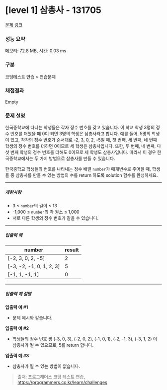 # [level 1] 삼총사 - 131705 

[문제 링크](https://school.programmers.co.kr/learn/courses/30/lessons/131705) 

### 성능 요약

메모리: 72.8 MB, 시간: 0.03 ms

### 구분

코딩테스트 연습 > 연습문제

### 채점결과

Empty

### 문제 설명

<p>한국중학교에 다니는 학생들은 각자 정수 번호를 갖고 있습니다. 이 학교 학생 3명의 정수 번호를 더했을 때 0이 되면 3명의 학생은 삼총사라고 합니다. 예를 들어, 5명의 학생이 있고, 각각의 정수 번호가 순서대로 -2, 3, 0, 2, -5일 때, 첫 번째, 세 번째, 네 번째 학생의 정수 번호를 더하면 0이므로 세 학생은 삼총사입니다. 또한, 두 번째, 네 번째, 다섯 번째 학생의 정수 번호를 더해도 0이므로 세 학생도 삼총사입니다. 따라서 이 경우 한국중학교에서는 두 가지 방법으로 삼총사를 만들 수 있습니다.</p>

<p>한국중학교 학생들의 번호를 나타내는 정수 배열 <code>number</code>가 매개변수로 주어질 때, 학생들 중 삼총사를 만들 수 있는 방법의 수를 return 하도록 solution 함수를 완성하세요.</p>

<hr>

<h5>제한사항</h5>

<ul>
<li>3 ≤ <code>number</code>의 길이 ≤ 13</li>
<li>-1,000 ≤ <code>number</code>의 각 원소 ≤ 1,000</li>
<li>서로 다른 학생의 정수 번호가 같을 수 있습니다.</li>
</ul>

<hr>

<h5>입출력 예</h5>
<table class="table">
        <thead><tr>
<th>number</th>
<th>result</th>
</tr>
</thead>
        <tbody><tr>
<td>[-2, 3, 0, 2, -5]</td>
<td>2</td>
</tr>
<tr>
<td>[-3, -2, -1, 0, 1, 2, 3]</td>
<td>5</td>
</tr>
<tr>
<td>[-1, 1, -1, 1]</td>
<td>0</td>
</tr>
</tbody>
      </table>
<hr>

<h5>입출력 예 설명</h5>

<p><strong>입출력 예 #1</strong></p>

<ul>
<li>문제 예시와 같습니다.</li>
</ul>

<p><strong>입출력 예 #2</strong></p>

<ul>
<li>학생들의 정수 번호 쌍 (-3, 0, 3), (-2, 0, 2), (-1, 0, 1), (-2, -1, 3), (-3, 1, 2) 이 삼총사가 될 수 있으므로, 5를 return 합니다.</li>
</ul>

<p><strong>입출력 예 #3</strong></p>

<ul>
<li>삼총사가 될 수 있는 방법이 없습니다.</li>
</ul>


> 출처: 프로그래머스 코딩 테스트 연습, https://programmers.co.kr/learn/challenges
